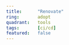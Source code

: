 ```yaml
---
title:      "Renovate"
ring:       adopt
quadrant:   tools
tags:       [ci/cd]
featured:   false
---
```


